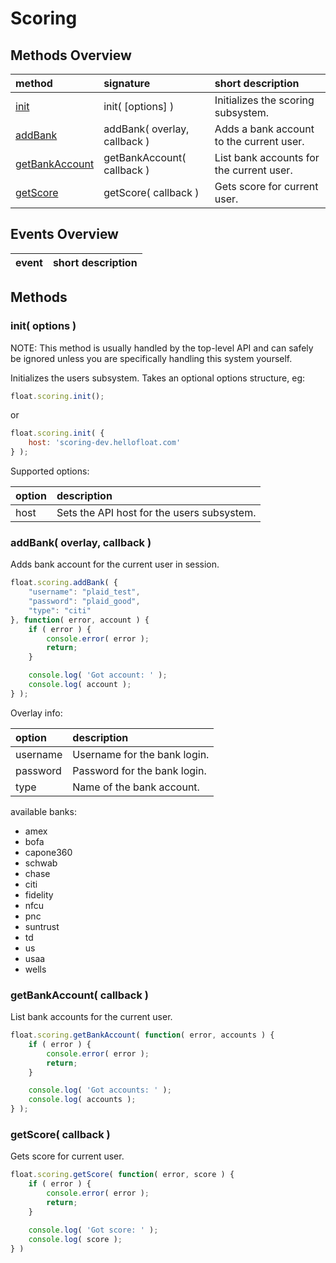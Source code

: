# Scoring

## <a name="methods-overview"></a> Methods Overview

| method                    | signature                         | short description                               |
| :------------------------ | :-------------------------------- | :---------------------------------------------- |
| [init](#methods.init)     | init( [options] )                 | Initializes the scoring subsystem.              |
| [addBank](#methods.addBank) | addBank( overlay, callback ) | Adds a bank account to the current user. |
| [getBankAccount](#methods.getBankAccount) | getBankAccount( callback ) | List bank accounts for the current user. |
| [getScore](#methods.getScore) | getScore( callback ) | Gets score for current user. |


## <a name="events-overview"></a> Events Overview

| event                                | short description                                      |
| :----------------------------------- | :----------------------------------------------------- |

## <a name="methods"></a> Methods

### <a name="methods.init"></a> init( options )

NOTE: This method is usually handled by the top-level API and can safely be ignored unless you are specifically
handling this system yourself.

Initializes the users subsystem. Takes an optional options structure, eg:

```javascript
float.scoring.init();
```

or

```javascript
float.scoring.init( {
    host: 'scoring-dev.hellofloat.com'
} );
```

Supported options:

| option                   | description                                |
| :----------------------- | :----------------------------------------- |
| host                     | Sets the API host for the users subsystem. |


### <a name="methods.addBank"></a> addBank( overlay, callback )

Adds bank account for the current user in session. 

```javascript
float.scoring.addBank( {
    "username": "plaid_test",
    "password": "plaid_good",
    "type": "citi"
}, function( error, account ) {
    if ( error ) {
        console.error( error );
        return;
    }

    console.log( 'Got account: ' );
    console.log( account );
} );
```

Overlay info:

| option                   | description                                |
| :----------------------- | :----------------------------------------- |
| username                 | Username for the bank login. |
| password                 | Password for the bank login. |
| type                     | Name of the bank account. |

available banks: 
- amex
- bofa
- capone360
- schwab
- chase
- citi
- fidelity
- nfcu
- pnc
- suntrust
- td
- us
- usaa
- wells


### <a name="methods.getBankAccount"></a> getBankAccount( callback )

List bank accounts for the current user.


```javascript
float.scoring.getBankAccount( function( error, accounts ) {
    if ( error ) {
        console.error( error );
        return;
    }

    console.log( 'Got accounts: ' );
    console.log( accounts );
} );
```



### <a name="methods.getScore"></a> getScore( callback )

Gets score for current user.


```javascript
float.scoring.getScore( function( error, score ) {
    if ( error ) {
        console.error( error );
        return;
    }

    console.log( 'Got score: ' );
    console.log( score );
} )
```